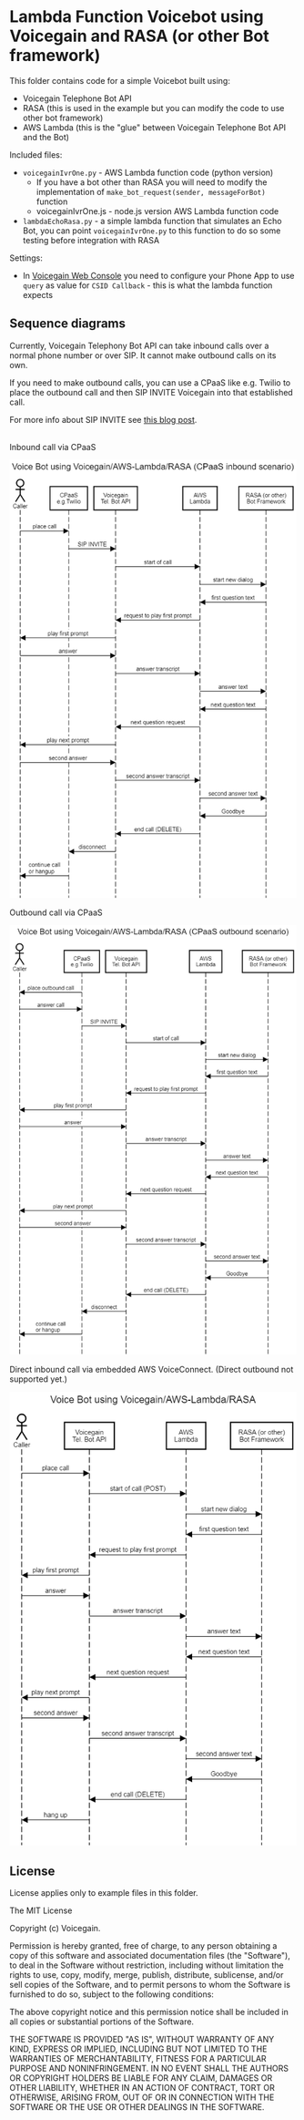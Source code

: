 # Lambda Function Voicebot using Voicegain and RASA (or other Bot framework) #

This folder contains code for a simple Voicebot built using:
* Voicegain Telephone Bot API
* RASA (this is used in the example but you can modify the code to use other bot framework)
* AWS Lambda (this is the "glue" between Voicegain Telephone Bot API and the Bot)


Included files:
* `voicegainIvrOne.py` - AWS Lambda function code (python version)
  * If you have a bot other than RASA you will need to modify the implementation of `make_bot_request(sender, messageForBot)` function
  * voicegainIvrOne.js - node.js version AWS Lambda function code 
* `lambdaEchoRasa.py` - a simple lambda function that simulates an Echo Bot, you can point `voicegainIvrOne.py` to this function to do so some testing before integration with RASA  

Settings:
* In [Voicegain Web Console](https://console.voicegain.ai) you need to configure your Phone App to use `query` as value for `CSID Callback` - this is what the lambda function expects

## Sequence diagrams

Currently, Voicegain Telephony Bot API can take inbound calls over a normal phone number or over SIP.
It cannot make outbound calls on its own. 

If you need to make outbound calls, you can use a CPaaS like e.g. Twilio to place the outbound call and then SIP INVITE Voicegain into that established call. 

For more info about SIP INVITE see [this blog post](https://www.voicegain.ai/post/sip-invite-voicegain-from-twilio-signalwire-cpaas).   
</br>

Inbound call via CPaaS

![Sequence Diagram (inbound call via CPaaS)](./VG-AWS-RASA-inb.png)

Outbound call via CPaaS

![Sequence Diagram (outbound call via CPaaS)](./VG-AWS-RASA-outb.png)

Direct inbound call via embedded AWS VoiceConnect. (Direct outbound not supported yet.)

![Sequence Diagram (direct inbound call)](./VG-AWS-RASA.png)

## License ##

License applies only to example files in this folder.

The MIT License

Copyright (c) Voicegain.

Permission is hereby granted, free of charge, to any person obtaining a
copy of this software and associated documentation files (the "Software"),
to deal in the Software without restriction, including without limitation
the rights to use, copy, modify, merge, publish, distribute, sublicense,
and/or sell copies of the Software, and to permit persons to whom the
Software is furnished to do so, subject to the following conditions:

The above copyright notice and this permission notice shall be included in
all copies or substantial portions of the Software.

THE SOFTWARE IS PROVIDED "AS IS", WITHOUT WARRANTY OF ANY KIND, EXPRESS
OR IMPLIED, INCLUDING BUT NOT LIMITED TO THE WARRANTIES OF MERCHANTABILITY,
FITNESS FOR A PARTICULAR PURPOSE AND NONINFRINGEMENT. IN NO EVENT SHALL
THE AUTHORS OR COPYRIGHT HOLDERS BE LIABLE FOR ANY CLAIM, DAMAGES OR OTHER
LIABILITY, WHETHER IN AN ACTION OF CONTRACT, TORT OR OTHERWISE, ARISING
FROM, OUT OF OR IN CONNECTION WITH THE SOFTWARE OR THE USE OR OTHER
DEALINGS IN THE SOFTWARE.
